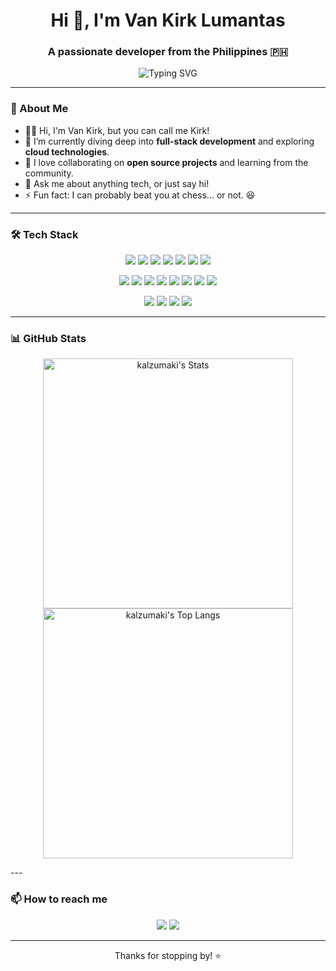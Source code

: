 <h1 align="center">Hi 👋, I'm Van Kirk Lumantas</h1>
<h3 align="center">A passionate developer from the Philippines 🇵🇭</h3>

<p align="center">
  <img src="https://readme-typing-svg.demolab.com?font=Fira+Code&pause=1000&color=2F80ED&center=true&vCenter=true&width=435&lines=Full-stack+Developer;Open+Source+Enthusiast;Lifelong+Learner;Loves+Clean+Code" alt="Typing SVG" />
</p>

---

### 🚀 About Me
- 🧑‍💻 Hi, I'm Van Kirk, but you can call me Kirk!
- 🌱 I’m currently diving deep into **full-stack development** and exploring **cloud technologies**.
- 👯 I love collaborating on **open source projects** and learning from the community.
- 💬 Ask me about anything tech, or just say hi!
- ⚡ Fun fact: I can probably beat you at chess... or not. 😆

---

### 🛠️ Tech Stack
<p align="center">
  <img src="https://img.shields.io/badge/JavaScript-F7DF1E?style=flat&logo=javascript&logoColor=black" />
  <img src="https://img.shields.io/badge/Python-3776AB?style=flat&logo=python&logoColor=white" />
  <img src="https://img.shields.io/badge/TypeScript-3178C6?style=flat&logo=typescript&logoColor=white" />
  <img src="https://img.shields.io/badge/PHP-777BB4?style=flat&logo=php&logoColor=white" />
  <img src="https://img.shields.io/badge/Java-007396?style=flat&logo=java&logoColor=white" />
  <img src="https://img.shields.io/badge/SQL-4479A1?style=flat&logo=mysql&logoColor=white" />
  <img src="https://img.shields.io/badge/CSS-1572B6?style=flat&logo=css3&logoColor=white" />
</p>
<p align="center">
  <img src="https://img.shields.io/badge/React-61DAFB?style=flat&logo=react&logoColor=black" />
  <img src="https://img.shields.io/badge/Node.js-339933?style=flat&logo=node.js&logoColor=white" />
  <img src="https://img.shields.io/badge/Express-000000?style=flat&logo=express&logoColor=white" />
  <img src="https://img.shields.io/badge/Next.js-000000?style=flat&logo=next.js&logoColor=white" />
  <img src="https://img.shields.io/badge/Laravel-FF2D20?style=flat&logo=laravel&logoColor=white" />
  <img src="https://img.shields.io/badge/Spring_Boot-6DB33F?style=flat&logo=spring-boot&logoColor=white" />
  <img src="https://img.shields.io/badge/Socket.IO-010101?style=flat&logo=socket.io&logoColor=white" />
  <img src="https://img.shields.io/badge/shadcn/ui-000?style=flat" />
</p>
<p align="center">
  <img src="https://img.shields.io/badge/Git-F05032?style=flat&logo=git&logoColor=white" />
  <img src="https://img.shields.io/badge/Docker-2496ED?style=flat&logo=docker&logoColor=white" />
  <img src="https://img.shields.io/badge/VS%20Code-007ACC?style=flat&logo=visual-studio-code&logoColor=white" />
  <img src="https://img.shields.io/badge/Postman-FF6C37?style=flat&logo=postman&logoColor=white" />
</p>

---
### 📊 GitHub Stats
<p align="center">
  <img src="https://github-readme-stats.vercel.app/api?username=kalzumaki&show_icons=true&theme=radical&card_width=400" alt="kalzumaki's Stats" width="400"/>
  <img src="https://github-readme-stats.vercel.app/api/top-langs/?username=kalzumaki&layout=compact&theme=radical&card_width=400" alt="kalzumaki's Top Langs" width="400"/>
</p>
---

### 📫 How to reach me
<p align="center">
  <a href="mailto:vankirklumantas.dev@gmail.com"><img src="https://img.shields.io/badge/Gmail-D14836?style=flat&logo=gmail&logoColor=white"/></a>
  <a href="https://www.linkedin.com/in/van-kirk-lumantas-921b10357/"><img src="https://img.shields.io/badge/LinkedIn-0077B5?style=flat&logo=linkedin&logoColor=white"/></a>
</p>

---

<p align="center">Thanks for stopping by! ⭐️</p>
